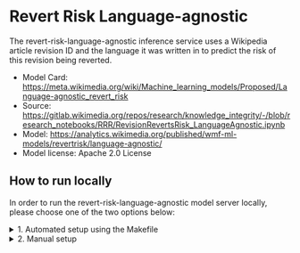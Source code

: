 # Revert Risk Language-agnostic

The revert-risk-language-agnostic inference service uses a Wikipedia article revision ID and the language it was written in to predict the risk of this revision being reverted.

* Model Card: https://meta.wikimedia.org/wiki/Machine_learning_models/Proposed/Language-agnostic_revert_risk
* Source: https://gitlab.wikimedia.org/repos/research/knowledge_integrity/-/blob/research_notebooks/RRR/RevisionRevertsRisk_LanguageAgnostic.ipynb
* Model: https://analytics.wikimedia.org/published/wmf-ml-models/revertrisk/language-agnostic/
* Model license: Apache 2.0 License


## How to run locally
In order to run the revert-risk-language-agnostic model server locally, please choose one of the two options below:

<details>
<summary>1. Automated setup using the Makefile</summary>

### 1.1. Build
In the first terminal run:
```console
make revertrisk-language-agnostic
```
This build process will set up: a Python venv, install dependencies, download the model(s), and run the server.

### 1.2. Query
On the second terminal query the isvc using:
```console
curl localhost:8080/v1/models/revertrisk-language-agnostic:predict -i -X POST -d '{"lang": "en", "rev_id": 12345}'
```

### 1.3. Remove
If you would like to remove the setup run:
```console
MODEL_TYPE=revertrisk make clean
```
</details>

<details>
<summary>2. Manual setup</summary>

### 2.1. Build Python venv and install dependencies
First add the top level directory of the repo to the PYTHONPATH:
```console
export PYTHONPATH=$PYTHONPATH:.
```

Create a virtual environment and install the dependencies using:
```console
python -m venv .venv
source .venv/bin/activate
pip install -r src/models/revert_risk_model/model_server/revertrisk/requirements.txt
```


### 2.2. Download the model
Download the `model.pkl` from the link below and place it in the same directory named PATH_TO_MODEL_DIR.
https://analytics.wikimedia.org/published/wmf-ml-models/revertrisk/language-agnostic/

### 2.3. Run the server
We can run the server locally with:
```console
MODEL_PATH=<PATH_TO_MODEL_DIR/model.pkl> MODEL_NAME=revertrisk-language-agnostic python src/models/revert_risk_model/model_server/model.py
```

On a separate terminal we can make a request to the server with:
```console
curl -s localhost:8080/v1/models/revertrisk-language-agnostic:predict -X POST -d '{"lang": "en", "rev_id": 12345}' --header "Content-type: application/json"
```

### 2.4. Batch inference
If you want to use batch inference to request multiple predictions using a single request, set the `USE_BATCHER` environment variable to True when launching the model server:
```console
MODEL_PATH=<PATH_TO_MODEL_DIR/model.pkl> MODEL_NAME=revertrisk-language-agnostic USE_BATCHER=True python src/models/revert_risk_model/model_server/model.py
```

We have a different input schema for batch inference. For example, the input should be in JSON format as shown below:
```json
{
    "instances": [
      {
        "lang": "en",
        "rev_id": 123456
      },
      {
        "lang": "en",
        "rev_id": 23456
      },
      {
        "lang": "en",
        "rev_id": 12345
      }
    ]
}
```

### 2.5. Get prediction with revision data
You can get revert risk predictions using revision data, instead of providing a revision ID. This way, the model server won't query the MediaWiki API to retrieve revision data.

Required fields are `id`, `lang`, `text`, `timestamp`, `bytes`, `page.id`, `page.title`, `page.first_edit_timestamp`, `parent.id`, `parent.lang`, `parent.text`, `parent.timestamp`, `parent.bytes`, `user.id`.

If the revision has not yet been saved, set `id` to `-1`.

Example of a valid input:
```json
{
   "revision_data":{
      "id":1234,
      "bytes":2800,
      "comment":"Hello World",
      "text":"I love Wikipedia. This is a lead.\n                == Section I ==\\n                Section I body. {{and a|template}}\\n                === Section I.A ===\\n                Section I.A [[body]].\\n                === Section I.B ===\\n                Section I.B body.\\n\\n                [[Category:bar]]\\n            ",
      "timestamp":"2022-02-15T04:30:00Z",
      "parent":{
         "id":1200,
         "bytes":2600,
         "comment":"Added section I.B",
         "text":"This is a lead.\n                == Section I ==\\n                Section I body. {{and a|template}}\\n                === Section I.A ===\\n                Section I.A [[body]].\\n                === Section I.B ===\\n                Section I.B body.\\n\\n                [[Category:bar]]\\n            ",
         "timestamp":"2021-01-01T02:00:00Z",
         "lang":"en"
      },
      "user":{
         "id":0
      },
      "page":{
         "id":1008,
         "title":"this is a title",
         "first_edit_timestamp":"2018-01-01T10:02:02Z"
      },
      "lang":"en"
   }
}
```

</details>
